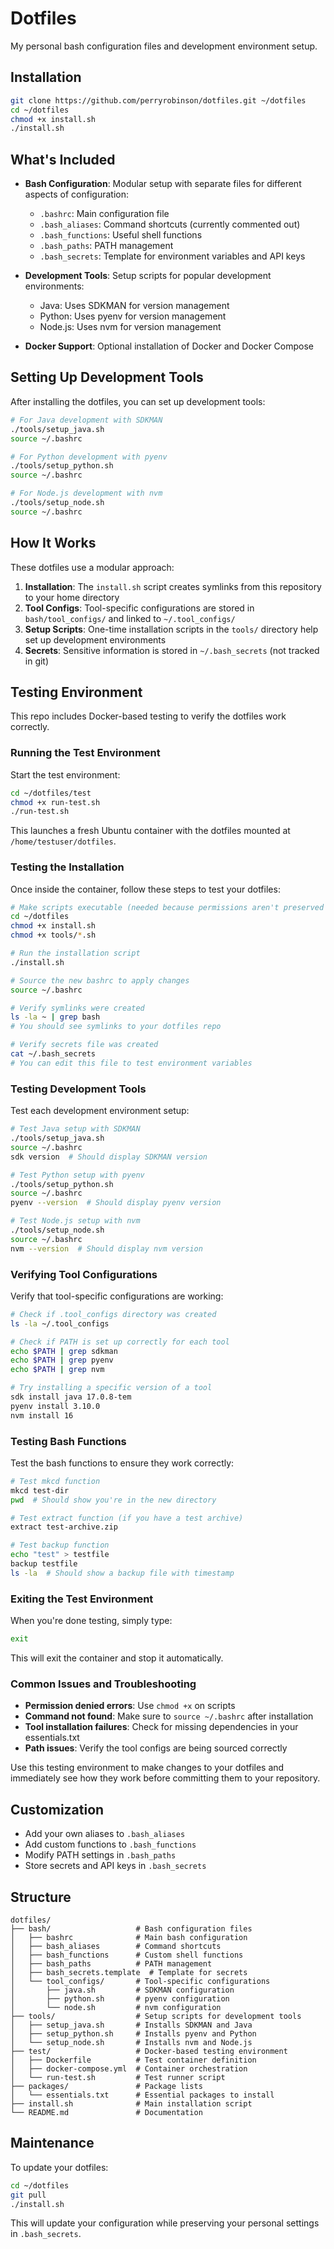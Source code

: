 # Dotfiles

My personal bash configuration files and development environment setup.

## Installation

```bash
git clone https://github.com/perryrobinson/dotfiles.git ~/dotfiles
cd ~/dotfiles
chmod +x install.sh
./install.sh
```

## What's Included

- **Bash Configuration**: Modular setup with separate files for different aspects of configuration:
  - `.bashrc`: Main configuration file
  - `.bash_aliases`: Command shortcuts (currently commented out)
  - `.bash_functions`: Useful shell functions
  - `.bash_paths`: PATH management
  - `.bash_secrets`: Template for environment variables and API keys

- **Development Tools**: Setup scripts for popular development environments:
  - Java: Uses SDKMAN for version management
  - Python: Uses pyenv for version management
  - Node.js: Uses nvm for version management

- **Docker Support**: Optional installation of Docker and Docker Compose

## Setting Up Development Tools

After installing the dotfiles, you can set up development tools:

```bash
# For Java development with SDKMAN
./tools/setup_java.sh
source ~/.bashrc

# For Python development with pyenv
./tools/setup_python.sh
source ~/.bashrc

# For Node.js development with nvm
./tools/setup_node.sh
source ~/.bashrc
```

## How It Works

These dotfiles use a modular approach:

1. **Installation**: The `install.sh` script creates symlinks from this repository to your home directory
2. **Tool Configs**: Tool-specific configurations are stored in `bash/tool_configs/` and linked to `~/.tool_configs/`
3. **Setup Scripts**: One-time installation scripts in the `tools/` directory help set up development environments
4. **Secrets**: Sensitive information is stored in `~/.bash_secrets` (not tracked in git)

## Testing Environment

This repo includes Docker-based testing to verify the dotfiles work correctly.

### Running the Test Environment

Start the test environment:

```bash
cd ~/dotfiles/test
chmod +x run-test.sh
./run-test.sh
```

This launches a fresh Ubuntu container with the dotfiles mounted at `/home/testuser/dotfiles`.

### Testing the Installation

Once inside the container, follow these steps to test your dotfiles:

```bash
# Make scripts executable (needed because permissions aren't preserved in Docker volumes)
cd ~/dotfiles
chmod +x install.sh
chmod +x tools/*.sh

# Run the installation script
./install.sh

# Source the new bashrc to apply changes
source ~/.bashrc

# Verify symlinks were created
ls -la ~ | grep bash
# You should see symlinks to your dotfiles repo

# Verify secrets file was created
cat ~/.bash_secrets
# You can edit this file to test environment variables
```

### Testing Development Tools

Test each development environment setup:

```bash
# Test Java setup with SDKMAN
./tools/setup_java.sh
source ~/.bashrc
sdk version  # Should display SDKMAN version

# Test Python setup with pyenv
./tools/setup_python.sh
source ~/.bashrc
pyenv --version  # Should display pyenv version

# Test Node.js setup with nvm
./tools/setup_node.sh
source ~/.bashrc
nvm --version  # Should display nvm version
```

### Verifying Tool Configurations

Verify that tool-specific configurations are working:

```bash
# Check if .tool_configs directory was created
ls -la ~/.tool_configs

# Check if PATH is set up correctly for each tool
echo $PATH | grep sdkman
echo $PATH | grep pyenv
echo $PATH | grep nvm

# Try installing a specific version of a tool
sdk install java 17.0.8-tem
pyenv install 3.10.0
nvm install 16
```

### Testing Bash Functions

Test the bash functions to ensure they work correctly:

```bash
# Test mkcd function
mkcd test-dir
pwd  # Should show you're in the new directory

# Test extract function (if you have a test archive)
extract test-archive.zip

# Test backup function
echo "test" > testfile
backup testfile
ls -la  # Should show a backup file with timestamp
```

### Exiting the Test Environment

When you're done testing, simply type:

```bash
exit
```

This will exit the container and stop it automatically.

### Common Issues and Troubleshooting

- **Permission denied errors**: Use `chmod +x` on scripts
- **Command not found**: Make sure to `source ~/.bashrc` after installation
- **Tool installation failures**: Check for missing dependencies in your essentials.txt
- **Path issues**: Verify the tool configs are being sourced correctly

Use this testing environment to make changes to your dotfiles and immediately see how they work before committing them to your repository.

## Customization

- Add your own aliases to `.bash_aliases`
- Add custom functions to `.bash_functions`
- Modify PATH settings in `.bash_paths`
- Store secrets and API keys in `.bash_secrets`

## Structure

```
dotfiles/
├── bash/                   # Bash configuration files
│   ├── bashrc              # Main bash configuration
│   ├── bash_aliases        # Command shortcuts
│   ├── bash_functions      # Custom shell functions
│   ├── bash_paths          # PATH management
│   ├── bash_secrets.template  # Template for secrets
│   └── tool_configs/       # Tool-specific configurations
│       ├── java.sh         # SDKMAN configuration
│       ├── python.sh       # pyenv configuration
│       └── node.sh         # nvm configuration
├── tools/                  # Setup scripts for development tools
│   ├── setup_java.sh       # Installs SDKMAN and Java
│   ├── setup_python.sh     # Installs pyenv and Python
│   └── setup_node.sh       # Installs nvm and Node.js
├── test/                   # Docker-based testing environment
│   ├── Dockerfile          # Test container definition
│   ├── docker-compose.yml  # Container orchestration
│   └── run-test.sh         # Test runner script
├── packages/               # Package lists
│   └── essentials.txt      # Essential packages to install
├── install.sh              # Main installation script
└── README.md               # Documentation
```

## Maintenance

To update your dotfiles:

```bash
cd ~/dotfiles
git pull
./install.sh
```

This will update your configuration while preserving your personal settings in `.bash_secrets`.